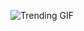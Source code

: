 ![Trending GIF](https://media0.giphy.com/media/v1.Y2lkPThiYjIxNzcyMngwc3djZnFubTU1cXBhM2U1bm10OGZqZGdmcmlsZXdkM2N3djdqZyZlcD12MV9naWZzX3NlYXJjaCZjdD1n/xUPGcEliCc7bETyfO8/giphy.gif)
